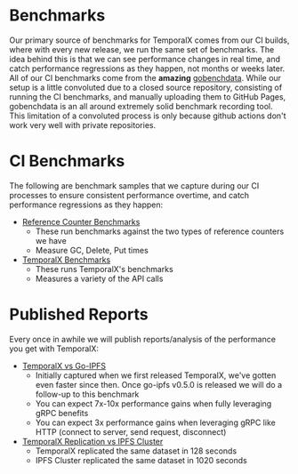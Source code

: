 # Benchmarks

Our primary source of benchmarks for TemporalX comes from our CI builds, where with every new release, we run the same set of benchmarks. The idea behind this is that we can see performance changes in real time, and catch performance regressions as they happen, not months or weeks later. All of our CI benchmarks come from the **amazing** [gobenchdata](https://github.com/marketplace/actions/continuous-benchmarking-for-go). While our setup is a little convoluted due to a closed source repository, consisting of running the CI benchmarks, and manually uploading them to GitHub Pages, gobenchdata is an all around extremely solid benchmark recording tool. This limitation of a convoluted process is only because github actions don't work very well with private repositories.

# CI Benchmarks

The following are benchmark samples that we capture during our CI processes to ensure consistent performance overtime, and catch performance regressions as they happen:

* [Reference Counter Benchmarks](https://rtradeltd.github.io/counter/)
  * These run benchmarks against the two types of reference counters we have
  * Measure GC, Delete, Put times
* [TemporalX Benchmarks](https://benchx.temporal.cloud/)
  * These runs TemporalX's benchmarks 
  * Measures a variety of the API calls

# Published Reports

Every once in awhile we will publish reports/analysis of the performance you get with TemporalX:

* [TemporalX vs Go-IPFS](https://medium.com/temporal-cloud/temporalx-vs-go-ipfs-official-node-benchmarks-8457037a77cf)
  * Initially captured when we first released TemporalX, we've gotten even faster since then. Once go-ipfs v0.5.0 is released we will do a follow-up to this benchmark
  * You can expect 7x-10x performance gains when fully leveraging gRPC benefits
  * You can expect 3x performance gains when leveraging gRPC like HTTP (connect to server, send request, disconnect)
* [TemporalX Replication vs IPFS Cluster](https://medium.com/temporal-cloud/nodes-w-built-in-replication-high-performance-security-consensus-free-6657ac9e44ea)
  * TemporalX replicated the same dataset in 128 seconds
  * IPFS Cluster replicated the same dataset in 1020 seconds